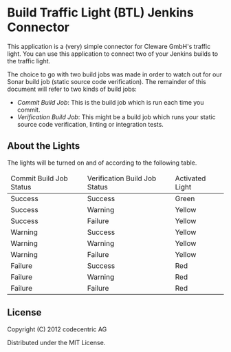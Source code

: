 # Build Traffic Light (BTL) Jenkins Connector

This application is a (very) simple connector for Cleware GmbH's traffic light. You can use this application to connect two of your Jenkins builds to the traffic light.

The choice to go with two build jobs was made in order to watch out for our Sonar build job (static source code verification). The remainder of this document will refer to two kinds of build jobs:

 - *Commit Build Job*: This is the build job which is run each time you commit.
 - *Verification Build Job*: This might be a build job which runs your static source code verification, linting or integration tests.

## About the Lights

The lights will be turned on and of according to the following table.

<table>
  <thead>
    <tr>
      <td>Commit Build Job Status</td>
      <td>Verification Build Job Status</td>
      <td>Activated Light</td>
    </tr>
  </thead>
  <tbody>
    <tr>
      <td>Success</td>
      <td>Success</td>
      <td>Green</td>
    </tr>
    <tr>
      <td>Success</td>
      <td>Warning</td>
      <td>Yellow</td>
    </tr>
    <tr>
      <td>Success</td>
      <td>Failure</td>
      <td>Yellow</td>
    </tr>
    <tr>
      <td>Warning</td>
      <td>Success</td>
      <td>Yellow</td>
    </tr>
    <tr>
      <td>Warning</td>
      <td>Warning</td>
      <td>Yellow</td>
    </tr>
    <tr>
      <td>Warning</td>
      <td>Failure</td>
      <td>Yellow</td>
    </tr>
    <tr>
      <td>Failure</td>
      <td>Success</td>
      <td>Red</td>
    </tr>
    <tr>
      <td>Failure</td>
      <td>Warning</td>
      <td>Red</td>
    </tr>
    <tr>
      <td>Failure</td>
      <td>Failure</td>
      <td>Red</td>
    </tr>
  </tbody>
</table>

## License

Copyright (C) 2012 codecentric AG

Distributed under the MIT License.
